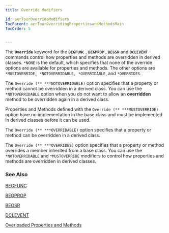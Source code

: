 ```yaml
---
title: Override Modifiers

Id: aerTourOverrideModifiers
TocParent: aerTourOverridingPropertiesandMethodsMain
TocOrder: 5


---
```


The **```Override```** keyword for the **```BEGFUNC```** , **```BEGPROP```** , **```BEGSR```** and **```DCLEVENT```** commands control how properties and methods are overridden in derived classes. ```*NONE``` is the default, which specifies that none of the override options are available for properties and methods. The other options are ``` *MUSTOVERRIDE, *NOTOVERRIDABLE, *OVERRIDABLE ```, and ```*OVERRIDES```. 

The ```Override (** ***NOTOVERRIDABLE)``` option specifies that a property or method cannot be overridden in a derived class. You can use the ```*NOTOVERRIDABLE``` option when you do not want to allow an **overridden** method to be overridden again in a derived class. 

Properties and Methods defined with the ```Override (** ***MUSTOVERRIDE)``` option have no implementation in the base class and must be implemented in derived classes before it can be used. 

The ```Override (** ***OVERRIDABLE)``` option specifies that a property or method can be overridden in a derived class. 

The ```Override (** ***OVERRIDES)``` option specifies that a property or method overrides a member inherited from a base class. You can use the ```*NOTOVERRIDABLE``` and ```*MUSTOVERRIDE``` modifiers to control how properties and methods are overridden in derived classes. 

### See Also
[BEGFUNC](BEGFUNC.html)

[BEGPROP](BEGPROP.html)

[BEGSR](BEGSR.html)

[DCLEVENT](DCLEVENT.html)

[Overloaded Properties and Methods](ecrTourOverloadedProperties.html) 
